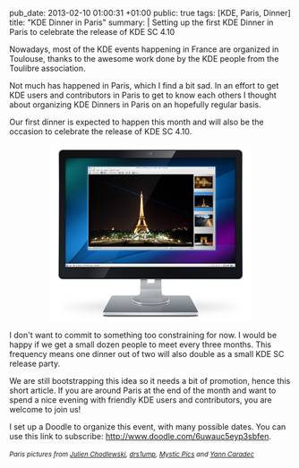 pub_date: 2013-02-10 01:00:31 +01:00
public: true
tags: [KDE, Paris, Dinner]
title: "KDE Dinner in Paris"
summary: |
    Setting up the first KDE Dinner in Paris to celebrate the release of KDE SC 4.10


Nowadays, most of the KDE events happening in France are organized in Toulouse,
thanks to the awesome work done by the KDE people from the Toulibre association.

Not much has happened in Paris, which I find a bit sad. In an effort to get KDE
users and contributors in Paris to get to know each others I thought about
organizing KDE Dinners in Paris on an hopefully regular basis.

Our first dinner is expected to happen this month and will also be the occasion
to celebrate the release of KDE SC 4.10.

<img src="kde-paris.png" style="display: block; margin: 0 auto" alt="KDE in Paris" />

I don't want to commit to something too constraining for now. I would be happy
if we get a small dozen people to meet every three months. This frequency means
    one dinner out of two will also double as a small KDE SC release party.

We are still bootstrapping this idea so it needs a bit of promotion, hence this
short article. If you are around Paris at the end of the month and want to
spend a nice evening with friendly KDE users and contributors, you are welcome
to join us!

I set up a Doodle to organize this event, with many possible dates. You can
use this link to subscribe: <http://www.doodle.com/6uwauc5eyp3sbfen>.

*<small>Paris pictures from [Julien Chodlewski][kenofhu], [drs1ump][], [Mystic Pics][mystic] and [Yann Caradec][ycaradec]</small>*

[kenofhu]: https://www.flickr.com/photos/kenofhu/8024237796/
[drs1ump]: https://www.flickr.com/photos/drs1ump/8173283928/
[mystic]: https://www.flickr.com/photos/mystic_pics/5911866514/
[ycaradec]: https://www.flickr.com/photos/la_bretagne_a_paris/2227000838/
